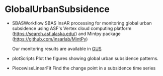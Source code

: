 # GlobalUrbanSubsidence

- SBASWorkflow
  SBAS InsAR processing for monitoring global urban subsidence using ASF's Vertex cloud computing platform (https://search.asf.alaska.edu/) and Mintpy package (https://github.com/insarlab/MintPy)
  
  Our monitoring results are available in [GUS](https://ee.pkurelab.projects.earthengine.app/view/gus)
- plotScripts
  Plot the figures showing global urban subsidence patterns.
- PiecewiseLinearFit
  Find the change point in a subsidence time series
